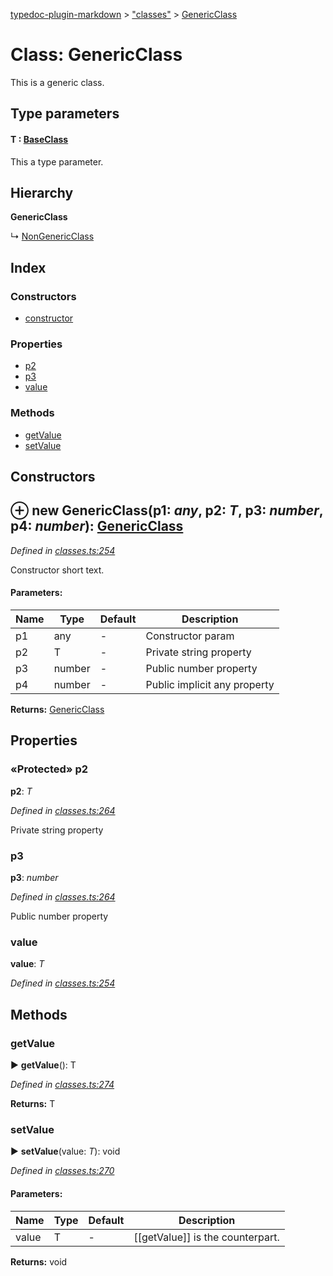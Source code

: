 [typedoc-plugin-markdown](../index.md) > ["classes"](../modules/_classes_.md) > [GenericClass](../classes/_classes_.genericclass.md)

# Class: GenericClass


This is a generic class.

## Type parameters
#### T :  [BaseClass](../classes/_classes_.baseclass.md)

This a type parameter.


## Hierarchy

**GenericClass**

↳  [NonGenericClass](../classes/_classes_.nongenericclass.md)







## Index

### Constructors

* [constructor](_classes_.genericclass.md#constructor)


### Properties

* [p2](_classes_.genericclass.md#p2)
* [p3](_classes_.genericclass.md#p3)
* [value](_classes_.genericclass.md#value)


### Methods

* [getValue](_classes_.genericclass.md#getvalue)
* [setValue](_classes_.genericclass.md#setvalue)



## Constructors
<a id="constructor"></a>


## ⊕ **new GenericClass**(p1: *any*, p2: *T*, p3: *number*, p4: *number*): [GenericClass](../classes/_classes_.genericclass.md)


*Defined in [classes.ts:254](https://github.com/tgreyuk/typedoc-plugin-markdown/blob/master/tests/src/classes.ts#L254)*


Constructor short text.


#### Parameters:

| Name  | Type                | Default | Description  |
| ------ | ------------------- | ------------ | ------------ |
| p1  | any | - | Constructor param |
| p2  | T | - | Private string property |
| p3  | number | - | Public number property |
| p4  | number | - | Public implicit any property |





**Returns:** [GenericClass](../classes/_classes_.genericclass.md)


## Properties
### «Protected» p2

**p2**:  *T* 

*Defined in [classes.ts:264](https://github.com/tgreyuk/typedoc-plugin-markdown/blob/master/tests/src/classes.ts#L264)*



Private string property




###  p3

**p3**:  *number* 

*Defined in [classes.ts:264](https://github.com/tgreyuk/typedoc-plugin-markdown/blob/master/tests/src/classes.ts#L264)*



Public number property




###  value

**value**:  *T* 

*Defined in [classes.ts:254](https://github.com/tgreyuk/typedoc-plugin-markdown/blob/master/tests/src/classes.ts#L254)*






## Methods
###  getValue

► **getValue**(): T



*Defined in [classes.ts:274](https://github.com/tgreyuk/typedoc-plugin-markdown/blob/master/tests/src/classes.ts#L274)*




**Returns:** T





###  setValue

► **setValue**(value: *T*): void



*Defined in [classes.ts:270](https://github.com/tgreyuk/typedoc-plugin-markdown/blob/master/tests/src/classes.ts#L270)*



#### Parameters:

| Name  | Type                | Default | Description  |
| ------ | ------------------- | ------------ | ------------ |
| value  | T | - | [[getValue]] is the counterpart. |





**Returns:** void







